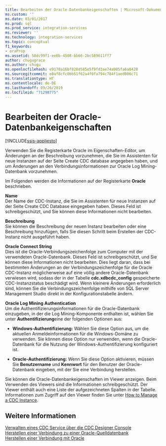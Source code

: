 ```yaml
---
title: Bearbeiten der Oracle-Datenbankeigenschaften | Microsoft-Dokumentation
ms.custom: ''
ms.date: 03/01/2017
ms.prod: sql
ms.prod_service: integration-services
ms.reviewer: ''
ms.technology: integration-services
ms.topic: conceptual
f1_keywords:
- oraProp
ms.assetid: 58dc99f1-ee6b-4508-bb66-2bc589611ff7
author: chugugrace
ms.author: chugu
ms.openlocfilehash: e9178a16bf828d585e5f9fd3ae74a905fa6a0428
ms.sourcegitcommit: e8af8cfc0bb51f62a4f0fa794c784f1aed006c71
ms.translationtype: HT
ms.contentlocale: de-DE
ms.lasthandoff: 09/26/2019
ms.locfileid: "71298775"
---
```

# <a name="edit-the-oracle-database-properties"></a>Bearbeiten der Oracle-Datenbankeigenschaften

[!INCLUDE[ssis-appliesto](../../includes/ssis-appliesto-ssvrpluslinux-asdb-asdw-xxx.md)]


  Verwenden Sie die Registerkarte Oracle im Eigenschaften-Editor, um Änderungen an der Beschreibung vorzunehmen, die Sie im Assistenten für neue Instanzen auf der Seite Create CDC database angegeben haben, und um Änderungen an den Verbindungsinformationen zur Oracle Log Mining-Datenbank vorzunehmen.  
  
 Im Folgenden werden die Informationen auf der Registerkarte **Oracle** beschrieben.  
  
 **Name**  
 Der Name der CDC-Instanz, die Sie im Assistenten für neue Instanzen auf der Seite Create CDC Database eingegeben haben. Dieses Feld ist schreibgeschützt, und Sie können diese Informationen nicht bearbeiten.  
  
 **Beschreibung**  
 Sie können die Beschreibung der neuen Instanz bearbeiten oder eine Beschreibung hinzufügen, falls Sie diesen Schritt beim Erstellen der CDC-Instanz nicht ausgeführt haben.  
  
 **Oracle Connect String**  
 Dies ist die Oracle-Verbindungszeichenfolge zum Computer mit der verwendeten Oracle-Datenbank. Dieses Feld ist schreibgeschützt, und Sie können diese Informationen nicht bearbeiten. Dies liegt daran, dass bei bestimmten Änderungen an der Verbindungszeichenfolge für die Oracle CDC-Instanz möglicherweise auf eine völlig andere Oracle-Datenbank verwiesen wird, sodass der in der Tabelle **cdc.xdbcdc_config** gespeicherte CDC-Instanzstatus beschädigt wird. Wenn kleinere Änderungen erforderlich sind, können Sie die Verbindungszeichenfolge mithilfe von SQL Server Management Studio direkt in der Konfigurationstabelle ändern.  
  
 **Oracle Log Mining Authentication**  
 Um die Authentifizierungsinformationen für die Oracle-Datenbank einzugeben, in der die Log Mining-Komponente enthalten ist, wählen Sie unter **Authentifizierung**eine der folgenden Optionen aus:  
  
-   **Windows-Authentifizierung:** Wählen Sie diese Option aus, um die aktuellen Anmeldeinformationen für die Windows-Domäne zu verwenden. Sie können diese Option nur verwenden, wenn die Oracle-Datenbank für die Nutzung der Windows-Authentifizierung konfiguriert ist.  
  
-   **Oracle-Authentifizierung:** Wenn Sie diese Option aktivieren, müssen Sie **Benutzername** und **Kennwort** für den Benutzer der Oracle-Datenbank eingeben, mit der Sie eine Verbindung herstellen.  
  
 Sie können die Oracle-Datenbankeigenschaften im Viewer anzeigen. Beim Verwenden des Viewers sind die Informationen schreibgeschützt. Der Viewer enthält auch eine Liste der aufgezeichneten Spalten in der Tabelle. Informationen zum Zugriff auf den Viewer finden Sie unter [How to Manage a CDC Instance](../../integration-services/change-data-capture/how-to-manage-a-cdc-instance.md).  
  
## <a name="see-also"></a>Weitere Informationen  
 [Verwalten eines CDC Service über die CDC Designer Console](../../integration-services/change-data-capture/how-to-manage-a-cdc-service-from-the-cdc-designer-console.md)   
 [Herstellen einer Verbindung zu einer Oracle-Quelldatenbank](../../integration-services/change-data-capture/connect-to-an-oracle-source-database.md)   
 [Herstellen einer Verbindung mit Oracle](../../integration-services/change-data-capture/connect-to-oracle.md)  
  
  
